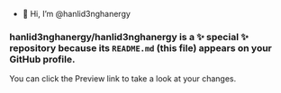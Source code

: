 - 👋 Hi, I’m @hanlid3nghanergy

###  hanlid3nghanergy/hanlid3nghanergy is a ✨ special ✨ repository because its `README.md` (this file) appears on your GitHub profile.
You can click the Preview link to take a look at your changes.

